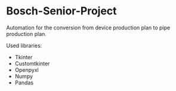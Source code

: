 # Bosch-Senior-Project

Automation for the conversion from device production plan to pipe production plan.

Used libraries:
- Tkinter
- Customtkinter
- Openpyxl
- Numpy
- Pandas
